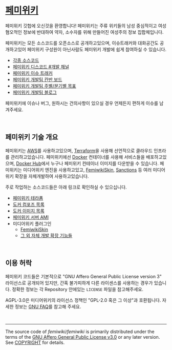 [페미위키]
========
페미위키 깃헙에 오신것을 환영합니다! 페미위키는 주류 위키들의 남성 중심적이고 여성 혐오적인 정보에 반대하여 약자, 소수자를 위해 만들어진 여성주의 정보 집합체입니다. 

페미위키는 모든 소스코드를 오픈소스로 공개하고있으며, 이슈트래커와 대화공간도
공개하고있어 페미위키 구성원이 아닌사람도 페미위키 개발에 쉽게 참여하실 수
있습니다.

- [각종 소스코드](https://github.com/femiwiki/)
- [페미위키 디스코드 #개발 채널](https://discord.gg/yrQCFQt)
- [페미위키 이슈 트래커](https://github.com/femiwiki/femiwiki/issues)
- [페미위키 개발팀 칸반 보드](https://github.com/orgs/femiwiki/projects/1)
- [페미위키 개발팀 주별/분기별 목표](https://github.com/femiwiki/femiwiki/milestones)
- [페미위키 개발팀 블로그](https://femiwiki.com/w/%ED%8E%98%EB%AF%B8%EC%9C%84%ED%82%A4:%EA%B0%9C%EB%B0%9C_%EB%B8%94%EB%A1%9C%EA%B7%B8)

페미위키에 이슈나 버그, 원하시는 건의사항이 있으실 경우 언제든지 편하게 이슈를
남겨주세요.

&nbsp;

페미위키 기술 개요
--------
페미위키는 [AWS]를 사용하고있으며, [Terraform]을 사용해 선언적으로 클라우드
인프라를 관리하고있습니다. 페미위키에선 [Docker] 컨테이너를 사용해 서비스들을
배포하고있으며, [Docker Hub]에서 누구나 페미위키 컨테이너 이미지를 다운받을 수
있습니다. 페미위키는 미디어위키 엔진을 사용하고있고, [FemiwikiSkin],
[Sanctions] 등 여러 미디어위키 확장을 자체개발하여 사용하고있습니다.

[페미위키]: https://femiwiki.com
[AWS]: https://aws.amazon.com
[Terraform]: https://terraform.io
[Docker]: https://docker.com/
[Docker Hub]: https://hub.docker.com/u/femiwiki/
[FemiwikiSkin]: https://github.com/femiwiki/FemiwikiSkin
[Sanctions]: https://github.com/femiwiki/Sanctions

주로 작업하는 소스코드들은 아래 링크로 확인하실 수 있으십니다.

- [페미위키 테라폼](https://github.com/femiwiki/infra)
- [도커 컴포즈 목록](https://github.com/femiwiki?q=docker-compose+server)
- [도커 이미지 목록](https://github.com/femiwiki?q=docker-image)
- [페미위키 서버 AMI](https://github.com/femiwiki/ami)
- 미디어위키 플러그인
  - [FemiwikiSkin]
  - [그 외 자체 개발 확장 기능들](https://github.com/femiwiki?q=mediawiki-extension)

&nbsp;

이용 허락
--------
페미위키 코드들은 기본적으로 "GNU Affero General Public License version 3"
라이선스로 공개되어 있지만, 간혹 불가피하게 다른 라이센스를 사용하는 경우가
있습니다. 정확한 정보는 각 Repository 안에있는 `LICENSE` 파일을 참고해주세요.

AGPL-3.0은 미디어위키의 라이선스 정책인 "GPL-2.0 혹은 그 이상"과 호환됩니다.
자세한 정보는 [GNU FAQ]를 참고해 주세요.

[GNU FAQ]: https://www.gnu.org/licenses/gpl-faq.en.html#v2v3Compatibility

&nbsp;

--------

The source code of *femiwiki/femiwiki* is primarily distributed under the terms
of the [GNU Affero General Public License v3.0] or any later version. See
[COPYRIGHT] for details.

[GNU Affero General Public License v3.0]: LICENSE
[COPYRIGHT]: COPYRIGHT
